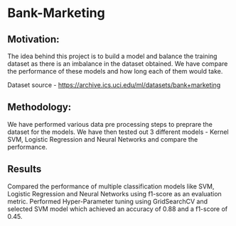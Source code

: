 # Bank-Marketing

## Motivation:

The idea behind this project is to build a model and balance the training dataset as there is an imbalance in the dataset obtained. We have compare the performance of these models and how long each of them would take.

Dataset source - https://archive.ics.uci.edu/ml/datasets/bank+marketing

## Methodology:

We have performed various data pre processing steps to preprare the dataset for the models. We have then tested out 3 different models - Kernel SVM, Logistic Regression and Neural Networks and compare the performance.

## Results

Compared the performance of multiple classification models like SVM, Logistic Regression and Neural Networks using f1-score as an evaluation metric.
Performed Hyper-Parameter tuning using GridSearchCV and selected SVM model which achieved an accuracy of 0.88 and a f1-score of 0.45.

